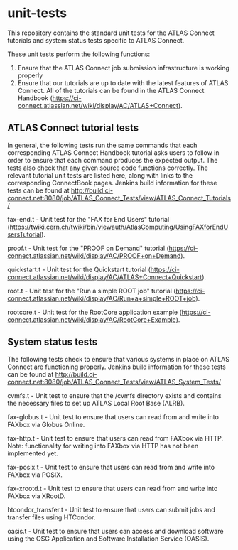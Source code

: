 unit-tests
==========

This repository contains the standard unit tests for the ATLAS Connect tutorials and system status tests specific to ATLAS Connect.

These unit tests perform the following functions:
  1. Ensure that the ATLAS Connect job submission infrastructure is working properly
  2. Ensure that our tutorials are up to date with the latest features of ATLAS Connect. All of the tutorials can be found in the ATLAS Connect Handbook (https://ci-connect.atlassian.net/wiki/display/AC/ATLAS+Connect). 

ATLAS Connect tutorial tests
----------------------------
In general, the following tests run the same commands that each corresponding ATLAS Connect Handbook tutorial asks users to follow in order to ensure that each command produces the expected output. The tests also check that any given source code functions correctly. The relevant tutorial unit tests are listed here, along with links to the corresponding ConnectBook pages. Jenkins build information for these tests can be found at http://build.ci-connect.net:8080/job/ATLAS_Connect_Tests/view/ATLAS_Connect_Tutorials/

fax-end.t - Unit test for the "FAX for End Users" tutorial (https://twiki.cern.ch/twiki/bin/viewauth/AtlasComputing/UsingFAXforEndUsersTutorial).

proof.t - Unit test for the "PROOF on Demand" tutorial (https://ci-connect.atlassian.net/wiki/display/AC/PROOF+on+Demand).

quickstart.t - Unit test for the Quickstart tutorial (https://ci-connect.atlassian.net/wiki/display/AC/ATLAS+Connect+Quickstart).

root.t - Unit test for the "Run a simple ROOT job" tutorial (https://ci-connect.atlassian.net/wiki/display/AC/Run+a+simple+ROOT+job).

rootcore.t - Unit test for the RootCore application example (https://ci-connect.atlassian.net/wiki/display/AC/RootCore+Example).

System status tests
-------------------
The following tests check to ensure that various systems in place on ATLAS Connect are functioning properly. Jenkins build information for these tests can be found at http://build.ci-connect.net:8080/job/ATLAS_Connect_Tests/view/ATLAS_System_Tests/

cvmfs.t - Unit test to ensure that the /cvmfs directory exists and contains the necessary files to set up ATLAS Local Root Base (ALRB).

fax-globus.t - Unit test to ensure that users can read from and write into FAXbox via Globus Online.

fax-http.t - Unit test to ensure that users can read from FAXbox via HTTP. Note: functionality for writing into FAXbox via HTTP has not been implemented yet. 

fax-posix.t - Unit test to ensure that users can read from and write into FAXbox via POSIX.

fax-xrootd.t - Unit test to ensure that users can read from and write into FAXbox via XRootD.

htcondor_transfer.t - Unit test to ensure that users can submit jobs and transfer files using HTCondor.

oasis.t - Unit test to ensure that users can access and download software using the OSG Application and Software Installation Service (OASIS).